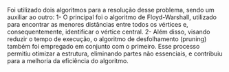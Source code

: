 Foi utilizado dois algoritmos para a resolução desse problema, sendo um auxiliar ao outro:
1- O principal foi o algoritmo de Floyd-Warshall, utilizado para encontrar as menores distâncias entre todos os vértices e, consequentemente, identificar o vértice central.
2- Além disso, visando reduzir o tempo de execução, o algoritmo de desfolhamento (pruning) também foi empregado em conjunto com o primeiro. Esse processo permitiu otimizar a estrutura, eliminando partes não essenciais, e contribuiu para a melhoria da eficiência do algoritmo.
